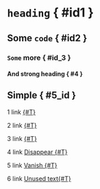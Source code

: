 # `heading` { #id1 }

## Some `code` { #id2 }

### `Some` more { #id_3 }

#### And **strong** heading { #4 }

## Simple { #5_id }


1 link [{#T}](index.md#id1)

2 link [{#T}](index.md#id2)

3 link [{#T}](index.md#id_3)

4 link [Disappear {#T}](index.md#4)

5 link [Vanish    {#T}    ](index.md#5_id)

6 link [Unused text{#T}](index.md)
